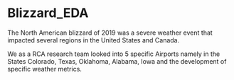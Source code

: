 # Blizzard_EDA

The North American blizzard of 2019 was a severe weather event that impacted several regions in the United States and Canada.

We as a RCA research team looked into 5 specific Airports namely in the States Colorado, Texas, Oklahoma, Alabama, Iowa and the development of specific weather metrics. 
